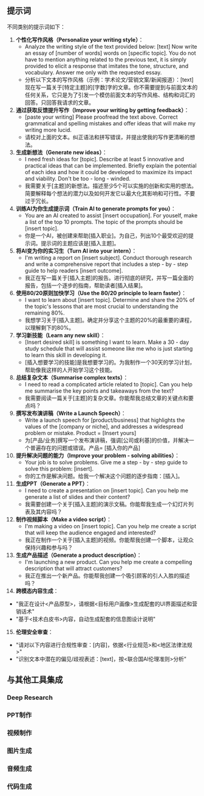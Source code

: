## 提示词

不同类别的提示词如下：

1. **个性化写作风格（Personalize your writing style）**：
   - Analyze the writing style of the text provided below: [text] Now write an essay of [number of words] words on [specific topic]. You do not have to mention anything related to the previous text, it is simply provided to elicit a response that imitates the  tone,  structure,  and vocabulary. Answer me only with the requested essay.
   - 分析以下文本的写作风格（示例：学术论文/营销文案/新闻报道）：[text] 现在写一篇关于[特定主题]的[字数]字的文章。你不需要提到与前面文本的任何关系，它只是为了引发一个模仿前面文本的写作风格、结构和词汇的回答。只回答我请求的文章。
2. **通过获取反馈提升写作（Improve your writing by getting feedback）**：
   - [paste your writing] Please proofread the text above. Correct grammatical and spelling mistakes and offer ideas that will make my writing more lucid.
   - 请校对上面的文本。纠正语法和拼写错误，并提出使我的写作更清晰的想法。
3. **生成新想法（Generate new ideas）**：
   - I need fresh ideas for [topic]. Describe at least 5 innovative and practical ideas that can be implemented. Briefly explain the potential of each idea and how it could be developed to maximize its impact and viability. Don't be too - long - winded.
   - 我需要关于[主题]的新想法。描述至少5个可以实施的创新和实用的想法。简要解释每个想法的潜力以及如何开发它以最大化其影响和可行性。不要过于冗长。
4. **训练AI为你生成提示词（Train AI to generate prompts for you）**：
   - You are an AI created to assist [insert occupation]. For youself, make a list of the top 10 prompts. The topic of the prompts should be [insert topic].
   - 你是一个AI，被创建来帮助[插入职业]。为自己，列出10个最受欢迎的提示词。提示词的主题应该是[插入主题]。
5. **将AI变为你的实习生（Turn AI into your intern）**：
   - I'm writing a report on [insert subject]. Conduct thorough research and write a comprehensive report that includes a step - by - step guide to help readers [insert outcome].
   - 我正在写一篇关于[插入主题]的报告。进行彻底的研究，并写一篇全面的报告，包括一个逐步的指南，帮助读者[插入结果]。
6. **使用80/20原则加快学习（Use the 80/20 principle to learn faster）**：
   - I want to learn about [insert topic]. Determine and share the 20% of the topic's lessons that are most crucial to understanding the remaining 80%.
   - 我想学习关于[插入主题]。确定并分享这个主题的20%的最重要的课程，以理解剩下的80%。
7. **学习新技能（Learn any new skill）**：
   - [Insert desired skill] is something I want to learn. Make a 30 - day study schedule that will assist someone like me who is just starting to learn this skill in developing it.
   - [插入想要学习的技能]是我想要学习的。为我制作一个30天的学习计划，帮助像我这样的人开始学习这个技能。
8. **总结复杂文本（Summarise complex texts）**：
   - I need to read a complicated article related to [topic]. Can you help me summarise the key points and takeaways from the text?
   - 我需要阅读一篇关于[主题]的复杂文章。你能帮我总结文章的关键点和要点吗？
9. **撰写发布演讲稿（Write a Launch Speech）**：
   - Write a  launch  speech  for [product/business] that highlights the values of the [company or niche],  and  addresses  a widespread problem or mistake. Product = [Insert yours]
   - 为[产品/业务]撰写一个发布演讲稿，强调[公司或利基]的价值，并解决一个普遍存在的问题或错误。产品= [插入你的产品]
10. **提升解决问题的能力（Improve your problem - solving abilities）**：
    - Your job is to solve problems. Give me a step - by - step guide to solve this problem: [insert].
    - 你的工作是解决问题。给我一个解决这个问题的逐步指南：[插入]。
11. **生成PPT（Generate a PPT）**：
    - I need to create a presentation on [insert topic]. Can you help me generate a list of slides and their content?
    - 我需要创建一个关于[插入主题]的演示文稿。你能帮我生成一个幻灯片列表及其内容吗？
12. **制作视频脚本（Make a video script）**：
    - I'm making a video on [insert topic]. Can you help me create a script that will keep the audience engaged and interested?
    - 我正在制作一个关于[插入主题]的视频。你能帮我创建一个脚本，让观众保持兴趣和参与吗？
13. **生成产品描述（Generate a product description）**：
    - I'm launching a new product. Can you help me create a compelling description that will attract customers?
    - 我正在推出一个新产品。你能帮我创建一个吸引顾客的引人入胜的描述吗？
14. **跨模态内容生成**：

- "我正在设计<产品原型>，请根据<目标用户画像>生成配套的UI界面描述和营销话术"
- "基于<技术白皮书>内容，自动生成配套的信息图设计说明"

15. **伦理安全审查**：

- "请对以下内容进行合规性审查：[内容]，依据<行业规范>和<地区法律法规>"
- "识别文本中潜在的偏见/歧视表述：[text]，按<联合国AI伦理准则>分析"

## 与其他工具集成

### Deep Research

### PPT制作

### 视频制作

### 图片生成

### 音频生成

### 代码生成
